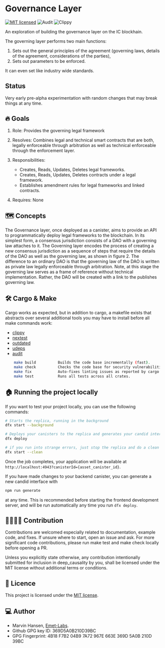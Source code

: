 # Governance Layer

[![MIT licensed][mit-badge]][mit-url]
![Audit][audit-url]
![Clippy][clippy-url]

[mit-badge]: https://img.shields.io/badge/License-MIT-blue.svg

[mit-url]: https://github.com/decentralized-legal-system/governance/blob/main/LICENSE

[audit-url]: https://github.com/decentralized-legal-system/governance/actions/workflows/audit.yml/badge.svg

[clippy-url]: https://github.com/decentralized-legal-system/governance/actions/workflows/rust-clippy.yml/badge.svg

An exploration of building the governance layer on the IC blockhain.

The governing layer performs two main functions:

1) Sets out the general principles of the agreement (governing laws, details of the agreement, considerations of the
   parties),
2) Sets out parameters to be enforced.

It can even set like industry wide standards.

## Status

Very early pre-alpha experimentation with random changes that may break things at any time. 

## 🔥 Goals

1) Role: Provides the governing legal framework
2) Resolves: Combines legal and technical smart contracts that are both, legally enforceable through arbitration as well
   as technical enforceable through the enforcement layer.
3) Responsibilities:

    * Creates, Reads, Updates, Deletes legal frameworks.
    * Creates, Reads, Updates, Deletes contracts under a legal framework.
    * Establishes amendment rules for legal frameworks and linked contracts.
4) Requires: None

## 🗺️ Concepts

The Governance layer, once deployed as a canister, aims to provide an API to programmatically deploy legal frameworks to
the blockchain. In its simplest form, a consensus jurisdiction consists of a DAO with a governing law attaches to it.
The Governing layer encodes the process of creating a new consensus jurisdiction as a sequence of steps that require the
details of the DAO as well as the governing law, as shown in figure 2. The difference to an ordinary DAO is that the
governing law of the DAO is written as private law legally enforceable through arbitration. Note, at this stage the
governing law serves as a frame of reference without technical implementation. Rather, the DAO will be created with a
link to the publishes governing law.

## 🛠️ Cargo & Make

Cargo works as expected, but in addition to cargo, a makefile exists
that abstracts over several additional tools you may have to install
before all make commands work:

* [clippy](https://github.com/rust-lang/rust-clippy)
* [nextest](https://nexte.st/)
* [outdated](https://github.com/kbknapp/cargo-outdated)
* [udeps](https://crates.io/crates/cargo-udeps)
* [audit](https://crates.io/crates/cargo-audit)

```bash 
    make build          Builds the code base incrementally (fast).
    make check          Checks the code base for security vulnerabilities.
    make fix            Auto-fixes linting issues as reported by cargo and clippy.
    make test           Runs all tests across all crates.
```

## 🏠 Running the project locally

If you want to test your project locally, you can use the following commands:

```bash
# Starts the replica, running in the background
dfx start --background

# Deploys your canisters to the replica and generates your candid interface
dfx deploy

# if you run into strange errors, just stop the replica and do a clean start 
dfx start --clean
```

Once the job completes, your application will be available at `http://localhost:4943?canisterId={asset_canister_id}`.

If you have made changes to your backend canister, you can generate a new candid interface with

```bash
npm run generate
```

at any time. This is recommended before starting the frontend development server,
and will be run automatically any time you run `dfx deploy`.

## 👨‍💻👩‍💻 Contribution

Contributions are welcomed especially related to documentation, example code, and fixes.
If unsure where to start, open an issue and ask. For more significant code contributions,
please run make test and make check locally before opening a PR.

Unless you explicitly state otherwise, any contribution intentionally submitted for inclusion in deep_causality by you,
shall be licensed under the MIT license without additional terms or conditions.

## 📜 Licence

This project is licensed under the [MIT license](LICENSE).

## 💻 Author

* Marvin Hansen, [Emet-Labs](https://emet-labs.com/).
* Github GPG key ID: 369D5A0B210D39BC
* GPG Fingerprint: 4B18 F7B2 04B9 7A72 967E 663E 369D 5A0B 210D 39BC